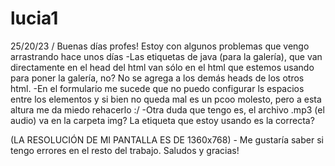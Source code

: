 # lucia1
25/20/23 / Buenas días profes! Estoy con algunos problemas que vengo arrastrando hace unos días
-Las etiquetas de java (para la galería), que van directamente en el head del html van sólo en el html que estemos usando para poner la galería, no? No se agrega a los demás heads de los otros html.
-En el formulario me sucede que no puedo configurar ls espacios entre los elementos y si bien no queda mal es un pcoo molesto, pero a esta altura me da miedo rehacerlo :/
-Otra duda que tengo es, el archivo .mp3 (el audio) va en la carpeta img? La etiqueta que estoy usando es la correcta?


(LA RESOLUCIÓN DE MI PANTALLA ES DE 1360x768) - Me gustaría saber si tengo errores en el resto del trabajo. Saludos y gracias!
